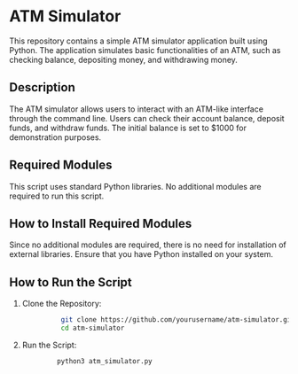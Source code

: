 # ATM Simulator
This repository contains a simple ATM simulator application built using Python. The application simulates basic functionalities of an ATM, such as checking balance, depositing money, and withdrawing money.

##  Description
The ATM simulator allows users to interact with an ATM-like interface through the command line. Users can check their account balance, deposit funds, and withdraw funds. The initial balance is set to $1000 for demonstration purposes.

##  Required Modules
This script uses standard Python libraries. No additional modules are required to run this script.

## How to Install Required Modules
Since no additional modules are required, there is no need for installation of external libraries. Ensure that you have Python installed on your system.

## How to Run the Script
1. Clone the Repository:
```bash 
             git clone https://github.com/yourusername/atm-simulator.git
             cd atm-simulator
```
2. Run the Script:
```bash 
            python3 atm_simulator.py
```